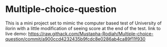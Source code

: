 # Multiple-choice-question
This is a mini project set to mimic the computer based test of University of ilorin with a little modification of seeing score at the end of the test.
link to live demo: https://raw.githack.com/Mustapha-Rodiah/Multiple-choice-question/commit/a900ccd4232435b9fcdc8e0286ab4ca89f11f930
